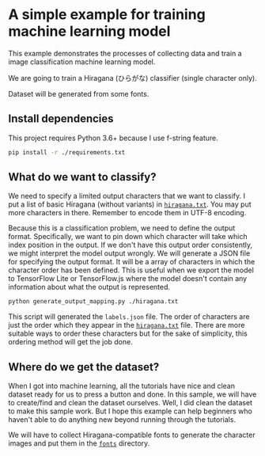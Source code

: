 # A simple example for training machine learning model

This example demonstrates the processes of collecting data and train a image classification machine learning model.

We are going to train a Hiragana (ひらがな) classifier (single character only).

Dataset will be generated from some fonts.

## Install dependencies

This project requires Python 3.6+ because I use f-string feature.

```bash
pip install -r ./requirements.txt
```

## What do we want to classify?

We need to specify a limited output characters that we want to classify. I put a list of basic Hiragana (without variants) in [`hiragana.txt`](./hiragana.txt). You may put more characters in there. Remember to encode them in UTF-8 encoding.

Because this is a classification problem, we need to define the output format. Specifically, we want to pin down which character will take which index position in the output. If we don't have this output order consistently, we might interpret the model output wrongly. We will generate a JSON file for specifying the output format. It will be a array of characters in which the character order has been defined. This is useful when we export the model to TensorFlow Lite or TensorFlow.js where the model doesn't contain any information about what the output is represented.

```bash
python generate_output_mapping.py ./hiragana.txt
```

This script will generated the `labels.json` file. The order of characters are just the order which they appear in the [`hiragana.txt`](./hiragana.txt) file. There are more suitable ways to order these characters but for the sake of simplicity, this ordering method will get the job done.

## Where do we get the dataset?

When I got into machine learning, all the tutorials have nice and clean dataset ready for us to press a button and done. In this sample, we will have to create/find and clean the dataset ourselves. Well, I did clean the dataset to make this sample work. But I hope this example can help beginners who haven't able to do anything new beyond running through the tutorials.

We will have to collect Hiragana-compatible fonts to generate the character images and put them in the [`fonts`](./fonts) directory.
